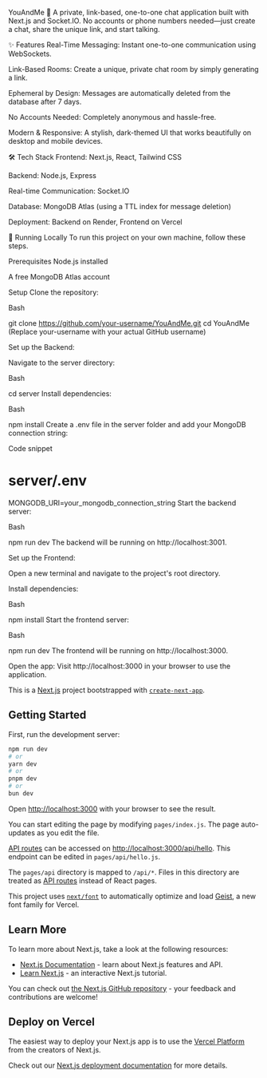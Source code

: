 YouAndMe 💬
A private, link-based, one-to-one chat application built with Next.js and Socket.IO. No accounts or phone numbers needed—just create a chat, share the unique link, and start talking.

✨ Features
Real-Time Messaging: Instant one-to-one communication using WebSockets.

Link-Based Rooms: Create a unique, private chat room by simply generating a link.

Ephemeral by Design: Messages are automatically deleted from the database after 7 days.

No Accounts Needed: Completely anonymous and hassle-free.

Modern & Responsive: A stylish, dark-themed UI that works beautifully on desktop and mobile devices.

🛠️ Tech Stack
Frontend: Next.js, React, Tailwind CSS

Backend: Node.js, Express

Real-time Communication: Socket.IO

Database: MongoDB Atlas (using a TTL index for message deletion)

Deployment: Backend on Render, Frontend on Vercel

🚀 Running Locally
To run this project on your own machine, follow these steps.

Prerequisites
Node.js installed

A free MongoDB Atlas account

Setup
Clone the repository:

Bash

git clone https://github.com/your-username/YouAndMe.git
cd YouAndMe
(Replace your-username with your actual GitHub username)

Set up the Backend:

Navigate to the server directory:

Bash

cd server
Install dependencies:

Bash

npm install
Create a .env file in the server folder and add your MongoDB connection string:

Code snippet

# server/.env
MONGODB_URI=your_mongodb_connection_string
Start the backend server:

Bash

npm run dev
The backend will be running on http://localhost:3001.

Set up the Frontend:

Open a new terminal and navigate to the project's root directory.

Install dependencies:

Bash

npm install
Start the frontend server:

Bash

npm run dev
The frontend will be running on http://localhost:3000.

Open the app:
Visit http://localhost:3000 in your browser to use the application.

This is a [Next.js](https://nextjs.org) project bootstrapped with [`create-next-app`](https://nextjs.org/docs/pages/api-reference/create-next-app).

## Getting Started

First, run the development server:

```bash
npm run dev
# or
yarn dev
# or
pnpm dev
# or
bun dev
```

Open [http://localhost:3000](http://localhost:3000) with your browser to see the result.

You can start editing the page by modifying `pages/index.js`. The page auto-updates as you edit the file.

[API routes](https://nextjs.org/docs/pages/building-your-application/routing/api-routes) can be accessed on [http://localhost:3000/api/hello](http://localhost:3000/api/hello). This endpoint can be edited in `pages/api/hello.js`.

The `pages/api` directory is mapped to `/api/*`. Files in this directory are treated as [API routes](https://nextjs.org/docs/pages/building-your-application/routing/api-routes) instead of React pages.

This project uses [`next/font`](https://nextjs.org/docs/pages/building-your-application/optimizing/fonts) to automatically optimize and load [Geist](https://vercel.com/font), a new font family for Vercel.

## Learn More

To learn more about Next.js, take a look at the following resources:

- [Next.js Documentation](https://nextjs.org/docs) - learn about Next.js features and API.
- [Learn Next.js](https://nextjs.org/learn-pages-router) - an interactive Next.js tutorial.

You can check out [the Next.js GitHub repository](https://github.com/vercel/next.js) - your feedback and contributions are welcome!

## Deploy on Vercel

The easiest way to deploy your Next.js app is to use the [Vercel Platform](https://vercel.com/new?utm_medium=default-template&filter=next.js&utm_source=create-next-app&utm_campaign=create-next-app-readme) from the creators of Next.js.

Check out our [Next.js deployment documentation](https://nextjs.org/docs/pages/building-your-application/deploying) for more details.
